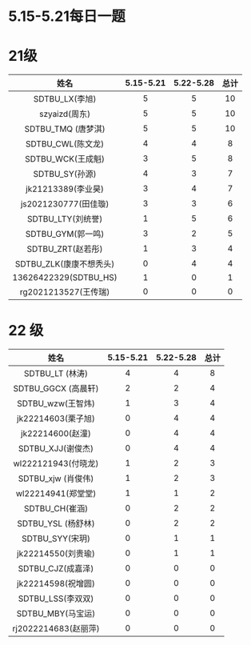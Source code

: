 # 5.15-5.21每日一题

# 21级

| 姓名                    | 5.15-5.21 | 5.22-5.28 | 总计 |
|:---------------------:|:---------:|:---------:|:---:|
| SDTBU_LX(李旭)          | 5         | 5         | 10 |
| szyaizd(周东)           | 5         | 5         | 10 |
| SDTBU_TMQ (唐梦淇)       | 5         | 5         | 10 |
| SDTBU_CWL(陈文龙)        | 4         | 4         | 8  |
| SDTBU_WCK(王成魁)        | 3         | 5         | 8  |
| SDTBU_SY(孙源)          | 4         | 3         | 7  |
| jk21213389(李业昊)       | 3         | 4         | 7  |
| js2021230777(田佳璇)     | 3         | 3         | 6  |
| SDTBU_LTY(刘统誉)        | 1         | 5         | 6  |
| SDTBU_GYM(郭一鸣)        | 3         | 2         | 5  |
| SDTBU_ZRT(赵若彤)        | 1         | 3         | 4  |
| SDTBU_ZLK(康康不想秃头)     | 0         | 4         | 4  |
| 13626422329(SDTBU_HS) | 1         | 0         | 1  |
| rg2021213527(王传瑞)     | 0         | 0         | 0  |
# 22 级

| 姓名                | 5.15-5.21 | 5.22-5.28 | 总计 |
|:-------------------:|:-----------:|:-----------:|:----:|
| SDTBU_LT (林涛)     | 4         | 4         | 8  |
| SDTBU_GGCX (高晨轩)  | 2         | 2         | 4  |
| SDTBU_wzw(王智炜)    | 1         | 3         | 4  |
| jk22214603(栗子旭)   | 0         | 4         | 4  |
| jk22214600(赵潼)    | 0         | 4         | 4  |
| SDTBU_XJJ(谢俊杰)    | 0         | 4         | 4  |
| wl222121943(付晓龙)  | 1         | 2         | 3  |
| SDTBU_xjw (肖俊伟)   | 1         | 2         | 3  |
| wl22214941(郑堂堂)   | 1         | 1         | 2  |
| SDTBU_CH(崔涵)      | 0         | 2         | 2  |
| SDTBU_YSL (杨舒林)   | 0         | 2         | 2  |
| SDTBU_SYY(宋玥)     | 0         | 1         | 1  |
| jk22214550(刘贵瑜)   | 0         | 1         | 1  |
| SDTBU_CJZ(成嘉泽)    | 0         | 0         | 0  |
| jk22214598(祝增圆)   | 0         | 0         | 0  |
| SDTBU_LSS(李双双)    | 0         | 0         | 0  |
| SDTBU_MBY(马宝运)    | 0         | 0         | 0  |
| rj2022214683(赵丽萍) | 0         | 0         | 0  |
